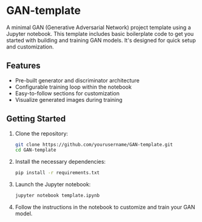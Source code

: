 # GAN-template

A minimal GAN (Generative Adversarial Network) project template using a Jupyter notebook. This template includes basic boilerplate code to get you started with building and training GAN models. It's designed for quick setup and customization.

## Features

- Pre-built generator and discriminator architecture
- Configurable training loop within the notebook
- Easy-to-follow sections for customization
- Visualize generated images during training

## Getting Started

1. Clone the repository:
   ```bash
   git clone https://github.com/yourusername/GAN-template.git
   cd GAN-template
   ```

2. Install the necessary dependencies:
   ```bash
   pip install -r requirements.txt
   ```

3. Launch the Jupyter notebook:
   ```bash
   jupyter notebook template.ipynb
   ```

4. Follow the instructions in the notebook to customize and train your GAN model.
